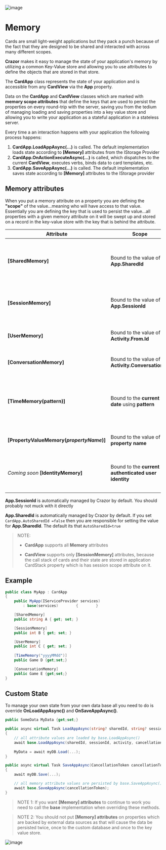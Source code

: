 

![image](https://user-images.githubusercontent.com/17789481/197238565-e3f895d0-6def-4d41-aba2-721d5432b1ef.png)


# Memory 
Cards are small light-weight applications but they pack a punch because of the fact that they are designed to be shared and interacted with across many different scopes.

**Crazor** makes it easy to manage the state of your application's memory by utilizing a common Key-Value store and allowing you to use attributes to define the objects that are stored in that store.

The **CardApp** class represents the state of your application and is accessible from any **CardView** via the **App** property.

Data on the **CardApp** and **CardView** classes which are marked with **memory scope attributes** that define the keys that are used to persist the properties on every round-trip with the server, saving you from the tedium of managing loading and saving properties into a key value store and allowing you to write your application as a stateful application in a stateless server.

Every time a an interaction happens with your application the following process happens:

1. **CardApp.LoadAppAsync(...)** is called.  The default implementation loads state according to **[Memory]** attributes from the IStorage Provider 
2. **CardApp.OnActionExecuteAsync(...)** is called, which dispatches to the current **CardView**, executes verbs, binds data to card templates, etc.
3. **CardApp.SaveAppAsync(...)** is called. The default implementation saves state according to **[Memory]** attributes to the IStorage provider

## Memory attributes

When you put a memory attribute on a property you are defining the **"scope"** of the value...meaning who will have access to that value. Essentially you are defining the key that is used to persist the value...all properties with a given memory attribute on it will be swept up and stored on a record in the key-value store with the key that is behind the attribute.

| Attribute                                 | Scope                                                | Description                                                  |
| ----------------------------------------- | ---------------------------------------------------- | ------------------------------------------------------------ |
| **[SharedMemory]**                        | Bound to the value of **App.SharedId**               | Using **[SharedMemory]** scopes the property to the value for **App.SharedId**, which is built into the Uri and so fixed and shared across all host applications as that same uri is used. |
| **[SessionMemory]**                       | Bound to the value of **App.SessionId**              | Using **[SessionMemory]** scopes the property to be for the current window the user is interacting with, which is accessible on **App.SessionId**. It is managed directly by Crazor. |
| **[UserMemory]**                          | Bound to the value of **Activity.From.Id**           | Using **[UserMemory]** will scope the property to be the same across all conversations for that application (aka teams) |
| **[ConversationMemory]**                  | Bound to the value of **Activity.Conversation.Id**   | Using **[ConversationMemory]** will scope the property to be the same for everyone who is in the same conversation. |
| **[TimeMemory(pattern)]**                 | Bound to the **current date** using **pattern**      | Using **[TimedMemory(pattern)]** will scope the property to be persisted given the current time.  For example **[TimedMemory("yyyyMMdd")]** will scope the property to the pattern 20221108, effectively the day as a key. |
| **[PropertyValueMemory(*propertyName*)]** | Bound to the value of the **property name**          | Using **[PropertyValueMemory]** will scope the property to be persisted using the value of another named property. |
| *Coming soon* **[IdentityMemory]**        | Bound to the **current authenticated user identity** | When using an authorized SSO application this will be scoped to the user who is logged in...shared across all applications that have the same user identity. |

**App.SessionId** is automatically managed by Crazor by default. You should probably not muck with it directly

**App.SharedId** is automatically managed by Crazor by default. If you set ```CardApp.AutoSharedId =false``` then you are responsible for setting the value for **App.SharedId**.  The default its that ```AutoSharedId=true```

> NOTE: 
>
> * **CardApp** supports all **Memory** attributes
>
> * **CardView** supports only **[SessionMemory]** attributes, because the call stack of cards and their state are stored in application CardStack property which is has session scope attribute on it.



## Example

```C#
public class MyApp : CardApp
{
    public MyApp(IServiceProvider services)
        : base(services)        {        }

    [SharedMemory]
    public string A { get; set; }

    [SessionMemory]
    public int B { get; set; }

    [UserMemory]
    public int C { get; set; }
    
    [TimeMemory("yyyyMMdd")]
    public Game D {get;set;}

    [ConversationMemory]
    public Game E {get;set;}
}
```



## Custom State

To manage your own state from your own data base all you need to do is override **OnLoadAppAsync()** and **OnSaveAppAsync()**.  

```C#
public SomeData MyData {get;set;}

public async virtual Task LoadAppAsync(string? sharedId, string? sessionId, Activity activity, CancellationToken cancellationToken)
{
    // all attribute values are loaded by base.LoadAppAsync()
    await base.LoadAppAsync(sharedId, sessionId, activity, cancellationToken);
 
    MyData = await myDB.Load(...);
}

public async virtual Task SaveAppAsync(CancellationToken cancellationToken)
{
    await myDB.Save(...);

    // all memory attribute values are persisted by base.SaveAppAsync()
    await base.SaveAppAsync(cancellationToken);
}
```

>  NOTE 1: If you want **[Memory] attributes** to continue to work you need to call the **base** implementation when overriding these methods.

>  NOTE 2: You should not put **[Memory] attributes** on properties which are backed by external data sources as that will cause the data be persisted twice, once to the custom database and once to the key value store.

![image](https://user-images.githubusercontent.com/17789481/197365048-6a74c3d5-85cd-4c04-a07a-eef2a46e0ddf.png)
